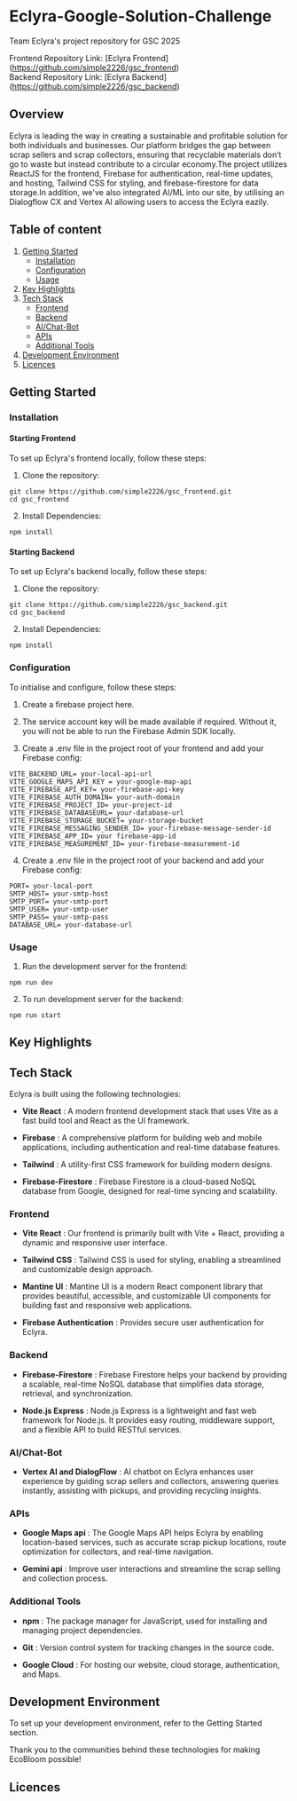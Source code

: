 # Eclyra-Google-Solution-Challenge
Team Eclyra's project repository for GSC 2025

Frontend Repository Link: [Eclyra Frontend] (https://github.com/simple2226/gsc_frontend)  
Backend Repository Link: [Eclyra Backend] (https://github.com/simple2226/gsc_backend)  

## Overview  

Eclyra is leading the way in creating a sustainable and profitable solution for both individuals and businesses. Our platform bridges the gap between scrap sellers and scrap collectors, ensuring that recyclable materials don’t go to waste but instead contribute to a circular economy.The project utilizes ReactJS for the frontend, Firebase for authentication, real-time updates, and hosting, Tailwind CSS for styling, and firebase-firestore for data storage.In addition, we've also integrated AI/ML into our site, by utilising an Dialogflow CX and Vertex AI allowing users to access the Eclyra eazily.

## Table of content

1. [Getting Started](#getting-started)
      - [Installation](#installation)
      - [Configuration](#configuration)
      - [Usage](#Usage)
2. [Key Highlights](#key-highlights)
3. [Tech Stack](#tech-stack)
      - [Frontend](#frontend)
      - [Backend](#backend)
      - [AI/Chat-Bot](#ai/chat-bot)
      - [APIs](#apis)
      - [Additional Tools](#additional-tools)
4. [Development Environment](#development-environment)
5. [Licences](#licence)

## Getting Started

### Installation

#### Starting Frontend

To set up Eclyra's frontend locally, follow these steps:

1. Clone the repository:
```
git clone https://github.com/simple2226/gsc_frontend.git
cd gsc_frontend
```

2. Install Dependencies:
```
npm install
```

#### Starting Backend

To set up Eclyra's backend locally, follow these steps:

1. Clone the repository:
```
git clone https://github.com/simple2226/gsc_backend.git
cd gsc_backend
```

2. Install Dependencies:
```
npm install
```

### Configuration

To initialise and configure, follow these steps:

  1. Create a firebase project here.

  2. The service account key will be made available if required. Without it, you will not be able to run the Firebase Admin SDK locally.

  3. Create a .env file in the project root of your frontend and add your Firebase config:

```
VITE_BACKEND_URL= your-local-api-url
VITE_GOOGLE_MAPS_API_KEY = your-google-map-api
VITE_FIREBASE_API_KEY= your-firebase-api-key
VITE_FIREBASE_AUTH_DOMAIN= your-auth-domain
VITE_FIREBASE_PROJECT_ID= your-project-id
VITE_FIREBASE_DATABASEURL= your-database-url
VITE_FIREBASE_STORAGE_BUCKET= your-storage-bucket
VITE_FIREBASE_MESSAGING_SENDER_ID= your-firebase-message-sender-id
VITE_FIREBASE_APP_ID= your firebase-app-id
VITE_FIREBASE_MEASUREMENT_ID= your-firebase-measurement-id
```

 4. Create a .env file in the project root of your backend and add your Firebase config:

```
PORT= your-local-port
SMTP_HOST= your-smtp-host
SMTP_PORT= your-smtp-port
SMTP_USER= your-smtp-user
SMTP_PASS= your-smtp-pass
DATABASE_URL= your-database-url
```

### Usage

 1. Run the development server for the frontend:

```
npm run dev
```

2. To run development server for the backend:

```
npm run start
```

## Key Highlights

## Tech Stack

Eclyra is built using the following technologies:

- **Vite React** : A modern frontend development stack that uses Vite as a fast build tool and React as the UI framework.

- **Firebase** : A comprehensive platform for building web and mobile applications, including authentication and real-time database features.

- **Tailwind** : A utility-first CSS framework for building modern designs.

- **Firebase-Firestore** : Firebase Firestore is a cloud-based NoSQL database from Google, designed for real-time syncing and scalability.

### Frontend

- **Vite React** : Our frontend is primarily built with Vite + React, providing a dynamic and responsive user interface.

- **Tailwind CSS** : Tailwind CSS is used for styling, enabling a streamlined and customizable design approach.

- **Mantine UI** : Mantine UI is a modern React component library that provides beautiful, accessible, and customizable UI components for building fast and responsive web applications.

- **Firebase Authentication** : Provides secure user authentication for Eclyra.

### Backend

- **Firebase-Firestore** : Firebase Firestore helps your backend by providing a scalable, real-time NoSQL database that simplifies data storage, retrieval, and synchronization.

- **Node.js Express** : Node.js Express is a lightweight and fast web framework for Node.js. It provides easy routing, middleware support, and a flexible API to build RESTful services.

### AI/Chat-Bot 

- **Vertex AI and DialogFlow** : AI chatbot on Eclyra enhances user experience by guiding scrap sellers and collectors, answering queries instantly, assisting with pickups, and providing recycling insights.

### APIs

- **Google Maps api** : The Google Maps API helps Eclyra by enabling location-based services, such as accurate scrap pickup locations, route optimization for collectors, and real-time navigation.

- **Gemini api** : Improve user interactions and streamline the scrap selling and collection process.

### Additional Tools

- **npm** : The package manager for JavaScript, used for installing and managing project dependencies.

- **Git** : Version control system for tracking changes in the source code.

- **Google Cloud** : For hosting our website, cloud storage, authentication, and Maps.

## Development Environment

To set up your development environment, refer to the Getting Started section.

Thank you to the communities behind these technologies for making EcoBloom possible!

## Licences









